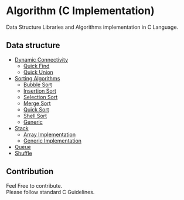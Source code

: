 # Algorithm (C Implementation)
Data Structure Libraries and Algorithms implementation in C Language.

## Data structure
* [Dynamic Connectivity](dynamic_connectivity/)
    * [Quick Find](dynamic_connectivity/quick_find/)
    * [Quick Union](dynamic_connectivity/quick_union/)
* [Sorting Algorithms](sorts/)
    * [Bubble Sort](sorts/bubble_sort/)
    * [Insertion Sort](sorts/insertion_sort/)
    * [Selection Sort](sorts/selection_sort/)
    * [Merge Sort](sorts/merge_sort/)
    * [Quick Sort](sorts/quick_sort/)
    * [Shell Sort](sorts/shell_sort/)
    * [Generic](sorts/generic/)
* [Stack](stack/)
    * [Array Implementation](stack/array_implementation/)
    * [Generic Implementation](stack/generic_array_implementation/)
* [Queue](queue/)
* [Shuffle](shuffling/)

## Contribution
Feel Free to contribute.<br />
Please follow standard C Guidelines.
